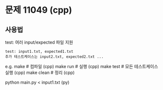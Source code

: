 # 문제 11049 (cpp)

## 사용법

test: 여러 input/expected 파일 지원

	test: input1.txt, expected1.txt
	추가 테스트케이스는 input2.txt, expected2.txt ...


e.g.
make        # 컴파일 (cpp)
make run    # 실행 (cpp)
make test   # 모든 테스트케이스 실행 (cpp)
make clean  # 정리 (cpp)

python main.py < input1.txt (py)

